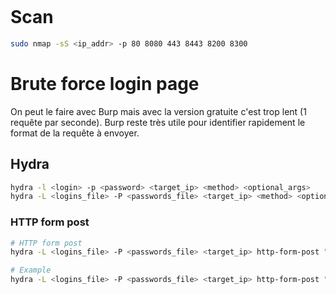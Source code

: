 ```toc
```


# Scan
```bash
sudo nmap -sS <ip_addr> -p 80 8080 443 8443 8200 8300
```


# Brute force login page

On peut le faire avec Burp mais avec la version gratuite c'est trop lent (1 requête par seconde).
Burp reste très utile pour identifier rapidement le format de la requête à envoyer.

## Hydra
```bash
hydra -l <login> -p <password> <target_ip> <method> <optional_args>
hydra -L <logins_file> -P <passwords_file> <target_ip> <method> <optional_args>
```

### HTTP form post
```bash
# HTTP form post
hydra -L <logins_file> -P <passwords_file> <target_ip> http-form-post "<path>:<login_form_attribute_name>=^USER^&<password_form_attribute_name>=^PASS^:<string_to_detect_incorrect_credentials>"

# Example
hydra -L <logins_file> -P <passwords_file> <target_ip> http-form-post "/login/index.html:username=^USER^&password=^PASS^:Mot de passe incorrect"
```

